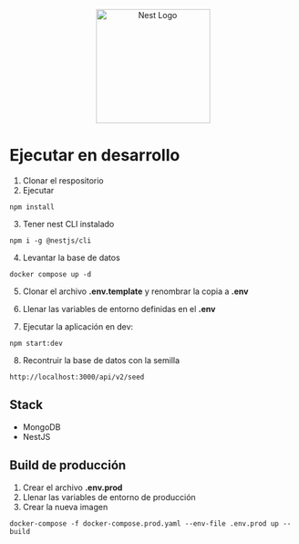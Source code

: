 <p align="center">
  <a href="http://nestjs.com/" target="blank"><img src="https://nestjs.com/img/logo-small.svg" width="200" alt="Nest Logo" /></a>
</p>

# Ejecutar en desarrollo

1. Clonar el respositorio
2. Ejecutar

```
npm install
```

3. Tener nest CLI instalado

```
npm i -g @nestjs/cli
```

4. Levantar la base de datos

```
docker compose up -d
```

5. Clonar el archivo **.env.template** y renombrar la copia a **.env**

6. Llenar las variables de entorno definidas en el **.env**

7. Ejecutar la aplicación en dev:

```
npm start:dev
```

8. Recontruir la base de datos con la semilla

```
http://localhost:3000/api/v2/seed
```

## Stack

- MongoDB
- NestJS

## Build de producción

1. Crear el archivo **.env.prod**
2. Llenar las variables de entorno de producción
3. Crear la nueva imagen

```
docker-compose -f docker-compose.prod.yaml --env-file .env.prod up --build
```
